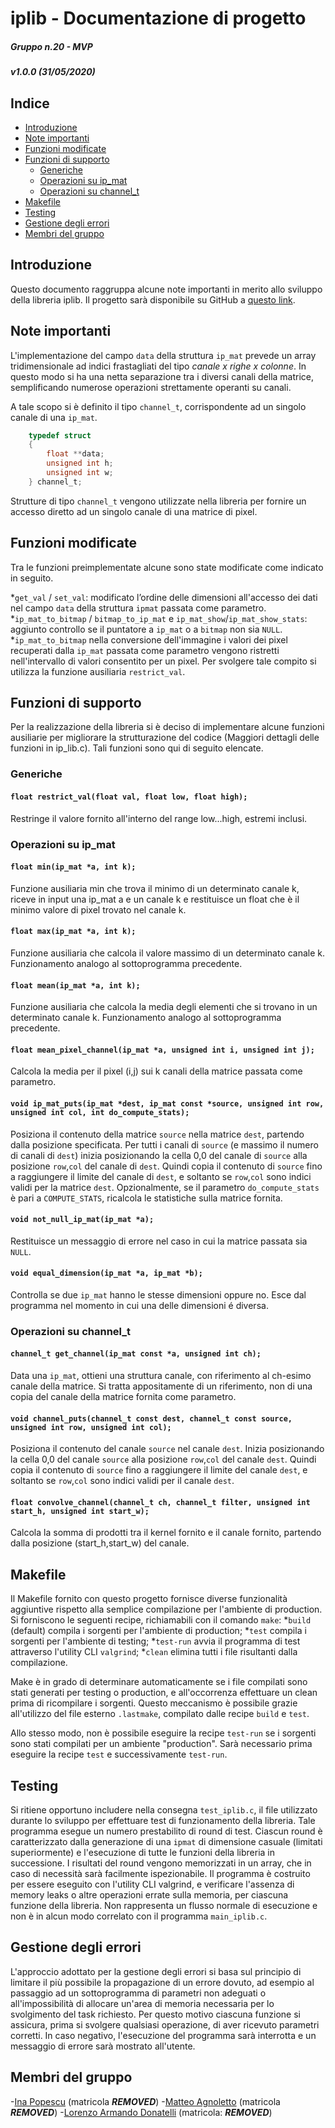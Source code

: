 # iplib - Documentazione di progetto

##### Gruppo n.20 - MVP

##### v1.0.0 (31/05/2020)

## Indice

- [Introduzione](#introduzione)
- [Note importanti](#note-importanti)
- [Funzioni modificate](#funzioni-modificate)
- [Funzioni di supporto](#funzioni-di-supporto)
  - [Generiche](#generiche)
  - [Operazioni su ip_mat](#operazioni-su-ip_mat)
  - [Operazioni su channel_t](#operazioni-su-channel_t)
- [Makefile](#makefile)
- [Testing](#testing)
- [Gestione degli errori](#gestione-degli-errori)
- [Membri del gruppo](#membri-del-gruppo)

## Introduzione

Questo documento raggruppa alcune note importanti in merito allo sviluppo della libreria iplib. Il progetto sarà disponibile su GitHub a [questo link](https://github.com/EPMatt/c-2020).

## Note importanti

L'implementazione del campo `data` della struttura `ip_mat` prevede un array tridimensionale ad indici frastagliati del tipo *canale x righe x colonne*. In questo modo si ha una netta separazione tra i diversi canali della matrice, semplificando numerose operazioni strettamente operanti su canali.

A tale scopo si è definito il tipo `channel_t`, corrispondente ad un singolo canale di una `ip_mat`.

```c
    typedef struct
    {
        float **data;
        unsigned int h;
        unsigned int w;
    } channel_t;
```

Strutture di tipo `channel_t` vengono utilizzate nella libreria per fornire un accesso diretto ad un singolo canale di una matrice di pixel.

## Funzioni modificate

Tra le funzioni preimplementate alcune sono state modificate come indicato in seguito.

*`get_val` / `set_val`: modificato l’ordine delle dimensioni all'accesso dei dati nel campo `data` della struttura `ipmat` passata come parametro.
*`ip_mat_to_bitmap` / `bitmap_to_ip_mat` e `ip_mat_show`/`ip_mat_show_stats`:  aggiunto controllo se il puntatore a `ip_mat` o a `bitmap` non sia `NULL`.
*`ip_mat_to_bitmap` nella conversione dell'immagine i valori dei pixel recuperati dalla `ip_mat` passata come parametro vengono ristretti nell'intervallo di valori consentito per un pixel. Per svolgere tale compito si utilizza la funzione ausiliaria `restrict_val`.

## Funzioni di supporto

Per la realizzazione della libreria si è deciso di implementare alcune funzioni ausiliarie per migliorare la strutturazione del codice (Maggiori dettagli delle funzioni in ip_lib.c).
Tali funzioni sono qui di seguito elencate.

### Generiche

#### `float restrict_val(float val, float low, float high);`

Restringe il valore fornito all'interno del range low...high, estremi inclusi.

### Operazioni su ip_mat

#### `float min(ip_mat *a, int k);`

Funzione ausiliaria min che trova il minimo di un determinato canale k, riceve in input una ip_mat a e un canale k e restituisce un float che è il minimo valore di pixel trovato nel canale k.

#### `float max(ip_mat *a, int k);`

Funzione ausiliaria che calcola il valore massimo di un determinato canale k. Funzionamento analogo al sottoprogramma precedente.

#### `float mean(ip_mat *a, int k);`

Funzione ausiliaria che calcola la media degli elementi che si trovano in un determinato canale k. Funzionamento analogo al sottoprogramma precedente.

#### `float mean_pixel_channel(ip_mat *a, unsigned int i, unsigned int j);`

Calcola la media per il pixel (i,j) sui k canali della matrice passata come parametro.

#### `void ip_mat_puts(ip_mat *dest, ip_mat const *source, unsigned int row, unsigned int col, int do_compute_stats);`

Posiziona il contenuto della matrice `source` nella matrice `dest`, partendo dalla posizione specificata.
Per tutti i canali di `source` (e massimo il numero di canali di `dest`) inizia posizionando la cella 0,0 del canale di `source` alla posizione `row`,`col` del canale di `dest`.
Quindi copia il contenuto di `source` fino a raggiungere il limite del canale di `dest`, e soltanto se `row`,`col` sono indici validi per la matrice `dest`.
Opzionalmente, se il parametro `do_compute_stats` è pari a `COMPUTE_STATS`, ricalcola le statistiche sulla matrice fornita.

#### `void not_null_ip_mat(ip_mat *a);`

Restituisce un messaggio di errore nel caso in cui la matrice passata sia `NULL`.

#### `void equal_dimension(ip_mat *a, ip_mat *b);`

Controlla se due `ip_mat` hanno le stesse dimensioni oppure no.
Esce dal programma nel momento in cui una delle dimensioni é diversa.

### Operazioni su channel_t

#### `channel_t get_channel(ip_mat const *a, unsigned int ch);`

Data una `ip_mat`, ottieni una struttura canale, con riferimento al ch-esimo canale della matrice. Si tratta appositamente di un riferimento, non di una copia del canale della matrice fornita come parametro.

#### `void channel_puts(channel_t const dest, channel_t const source, unsigned int row, unsigned int col);`

Posiziona il contenuto del canale `source` nel canale `dest`. Inizia posizionando la cella 0,0 del canale `source` alla posizione `row`,`col` del canale `dest`.
Quindi copia il contenuto di `source` fino a raggiungere il limite del canale `dest`, e soltanto se `row`,`col` sono indici validi per il canale `dest`.

#### `float convolve_channel(channel_t ch, channel_t filter, unsigned int start_h, unsigned int start_w);`

Calcola la somma di prodotti tra il kernel fornito e il canale fornito, partendo dalla posizione (start_h,start_w) del canale.

## Makefile

Il Makefile fornito con questo progetto fornisce diverse funzionalità aggiuntive rispetto alla semplice compilazione per l'ambiente di production.
Si forniscono le seguenti recipe, richiamabili con il comando `make`:
*`build` (default) compila i sorgenti per l'ambiente di production;
*`test` compila i sorgenti per l'ambiente di testing;
*`test-run` avvia il programma di test attraverso l'utility CLI `valgrind`;
*`clean` elimina tutti i file risultanti dalla compilazione.

Make è in grado di determinare automaticamente se i file compilati sono stati generati per testing o production, e all'occorrenza effettuare un clean prima di ricompilare i sorgenti. Questo meccanismo è possibile grazie all'utilizzo del file esterno `.lastmake`, compilato dalle recipe `build` e `test`.

Allo stesso modo, non è possibile eseguire la recipe `test-run` se i sorgenti sono stati compilati per un ambiente "production". Sarà necessario prima eseguire la recipe `test` e successivamente `test-run`.

## Testing

Si ritiene opportuno includere nella consegna `test_iplib.c`, il file utilizzato durante lo sviluppo per effettuare test di funzionamento della libreria.
Tale programma esegue un numero prestabilito di round di test.
Ciascun round è caratterizzato dalla generazione di una `ipmat` di dimensione casuale (limitati superiormente) e l'esecuzione di tutte le funzioni della libreria in successione. I risultati del round vengono memorizzati in un array, che in caso di necessità sarà facilmente ispezionabile. Il programma è costruito per essere eseguito con l'utility CLI valgrind, e verificare l'assenza di memory leaks o altre operazioni errate sulla memoria, per ciascuna funzione della libreria. Non rappresenta un flusso normale di esecuzione e non è in alcun modo correlato con il programma `main_iplib.c`.

## Gestione degli errori

L'approccio adottato per la gestione degli errori si basa sul principio di limitare il più possibile la propagazione di un errore dovuto, ad esempio al passaggio ad un sottoprogramma di parametri non adeguati o all'impossibilità di allocare un'area di memoria necessaria per lo svolgimento del task richiesto. Per questo motivo ciascuna funzione si assicura, prima si svolgere qualsiasi operazione, di aver ricevuto parametri corretti. In caso negativo, l'esecuzione del programma sarà interrotta e un messaggio di errore sarà mostrato all'utente.

## Membri del gruppo

-[Ina Popescu](https://github.com/Ina-pps) (matricola ***REMOVED***)
-[Matteo Agnoletto](https://github.com/EPMatt) (matricola ***REMOVED***)
-[Lorenzo Armando Donatelli](https://github.com/Donnyz) (matricola: ***REMOVED***)
